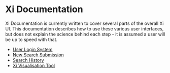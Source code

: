 # Xi Documentation #

Xi Documentation is currently written to cover several parts of the overall Xi UI. This documentation describes how to use these various user interfaces, but does not explain the science behind each step - it is assumed a user will be up to speed with that.

- [User Login System](./userGUI/index.html)
- [New Search Submission](./searchSubmit/index.html)
- [Search History](./history/index.html)
- [Xi Visualisation Tool](./xiview.html)

